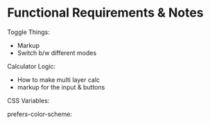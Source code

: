 # Functional Requirements & Notes

Toggle Things: 
- Markup
- Switch b/w different modes

Calculator Logic:
- How to make multi layer calc 
- markup for the input & buttons

CSS Variables:


prefers-color-scheme:
